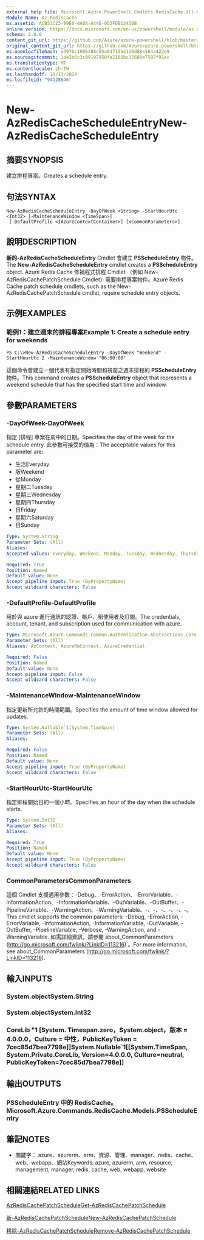 ```yaml
---
external help file: Microsoft.Azure.PowerShell.Cmdlets.RedisCache.dll-Help.xml
Module Name: Az.RedisCache
ms.assetid: ACB53C23-99E0-4A0A-A44E-0D3FDB12450B
online version: https://docs.microsoft.com/en-us/powershell/module/az.rediscache/new-azrediscachescheduleentry
schema: 2.0.0
content_git_url: https://github.com/Azure/azure-powershell/blob/master/src/RedisCache/RedisCache/help/New-AzRedisCacheScheduleEntry.md
original_content_git_url: https://github.com/Azure/azure-powershell/blob/master/src/RedisCache/RedisCache/help/New-AzRedisCacheScheduleEntry.md
ms.openlocfilehash: e3976c1008388c85a04715541d0d88e164a422e9
ms.sourcegitcommit: 1de2b6c3c99197958fa2101bc37680e7507f91ac
ms.translationtype: MT
ms.contentlocale: zh-TW
ms.lasthandoff: 10/13/2020
ms.locfileid: "94128646"
---
```

# <span data-ttu-id="459ca-101">New-AzRedisCacheScheduleEntry</span><span class="sxs-lookup"><span data-stu-id="459ca-101">New-AzRedisCacheScheduleEntry</span></span>

## <span data-ttu-id="459ca-102">摘要</span><span class="sxs-lookup"><span data-stu-id="459ca-102">SYNOPSIS</span></span>
<span data-ttu-id="459ca-103">建立排程專案。</span><span class="sxs-lookup"><span data-stu-id="459ca-103">Creates a schedule entry.</span></span>

## <span data-ttu-id="459ca-104">句法</span><span class="sxs-lookup"><span data-stu-id="459ca-104">SYNTAX</span></span>

```
New-AzRedisCacheScheduleEntry -DayOfWeek <String> -StartHourUtc <Int32> [-MaintenanceWindow <TimeSpan>]
 [-DefaultProfile <IAzureContextContainer>] [<CommonParameters>]
```

## <span data-ttu-id="459ca-105">說明</span><span class="sxs-lookup"><span data-stu-id="459ca-105">DESCRIPTION</span></span>
<span data-ttu-id="459ca-106">**新的-AzRedisCacheScheduleEntry** Cmdlet 會建立 **PSScheduleEntry** 物件。</span><span class="sxs-lookup"><span data-stu-id="459ca-106">The **New-AzRedisCacheScheduleEntry** cmdlet creates a **PSScheduleEntry** object.</span></span>
<span data-ttu-id="459ca-107">Azure Redis Cache 修補程式排程 Cmdlet （例如 New-AzRedisCachePatchSchedule Cmdlet）需要排程專案物件。</span><span class="sxs-lookup"><span data-stu-id="459ca-107">Azure Redis Cache patch schedule cmdlets, such as the New-AzRedisCachePatchSchedule cmdlet, require schedule entry objects.</span></span>

## <span data-ttu-id="459ca-108">示例</span><span class="sxs-lookup"><span data-stu-id="459ca-108">EXAMPLES</span></span>

### <span data-ttu-id="459ca-109">範例1：建立週末的排程專案</span><span class="sxs-lookup"><span data-stu-id="459ca-109">Example 1: Create a schedule entry for weekends</span></span>
```
PS C:\>New-AzRedisCacheScheduleEntry -DayOfWeek "Weekend" -StartHourUtc 2 -MaintenanceWindow "06:00:00"
```

<span data-ttu-id="459ca-110">這個命令會建立一個代表有指定開始時間和視窗之週末排程的 **PSScheduleEntry** 物件。</span><span class="sxs-lookup"><span data-stu-id="459ca-110">This command creates a **PSScheduleEntry** object that represents a weekend schedule that has the specified start time and window.</span></span>

## <span data-ttu-id="459ca-111">參數</span><span class="sxs-lookup"><span data-stu-id="459ca-111">PARAMETERS</span></span>

### <span data-ttu-id="459ca-112">-DayOfWeek</span><span class="sxs-lookup"><span data-stu-id="459ca-112">-DayOfWeek</span></span>
<span data-ttu-id="459ca-113">指定 [排程] 專案在周中的日期。</span><span class="sxs-lookup"><span data-stu-id="459ca-113">Specifies the day of the week for the schedule entry.</span></span>
<span data-ttu-id="459ca-114">此參數可接受的值為：</span><span class="sxs-lookup"><span data-stu-id="459ca-114">The acceptable values for this parameter are:</span></span>
- <span data-ttu-id="459ca-115">生活</span><span class="sxs-lookup"><span data-stu-id="459ca-115">Everyday</span></span> 
- <span data-ttu-id="459ca-116">版</span><span class="sxs-lookup"><span data-stu-id="459ca-116">Weekend</span></span> 
- <span data-ttu-id="459ca-117">從</span><span class="sxs-lookup"><span data-stu-id="459ca-117">Monday</span></span> 
- <span data-ttu-id="459ca-118">星期二</span><span class="sxs-lookup"><span data-stu-id="459ca-118">Tuesday</span></span> 
- <span data-ttu-id="459ca-119">星期三</span><span class="sxs-lookup"><span data-stu-id="459ca-119">Wednesday</span></span> 
- <span data-ttu-id="459ca-120">星期四</span><span class="sxs-lookup"><span data-stu-id="459ca-120">Thursday</span></span> 
- <span data-ttu-id="459ca-121">日</span><span class="sxs-lookup"><span data-stu-id="459ca-121">Friday</span></span> 
- <span data-ttu-id="459ca-122">星期六</span><span class="sxs-lookup"><span data-stu-id="459ca-122">Saturday</span></span> 
- <span data-ttu-id="459ca-123">日</span><span class="sxs-lookup"><span data-stu-id="459ca-123">Sunday</span></span>

```yaml
Type: System.String
Parameter Sets: (All)
Aliases:
Accepted values: Everyday, Weekend, Monday, Tuesday, Wednesday, Thursday, Friday, Saturday, Sunday

Required: True
Position: Named
Default value: None
Accept pipeline input: True (ByPropertyName)
Accept wildcard characters: False
```

### <span data-ttu-id="459ca-124">-DefaultProfile</span><span class="sxs-lookup"><span data-stu-id="459ca-124">-DefaultProfile</span></span>
<span data-ttu-id="459ca-125">用於與 azure 進行通訊的認證、帳戶、租使用者及訂閱。</span><span class="sxs-lookup"><span data-stu-id="459ca-125">The credentials, account, tenant, and subscription used for communication with azure.</span></span>

```yaml
Type: Microsoft.Azure.Commands.Common.Authentication.Abstractions.Core.IAzureContextContainer
Parameter Sets: (All)
Aliases: AzContext, AzureRmContext, AzureCredential

Required: False
Position: Named
Default value: None
Accept pipeline input: False
Accept wildcard characters: False
```

### <span data-ttu-id="459ca-126">-MaintenanceWindow</span><span class="sxs-lookup"><span data-stu-id="459ca-126">-MaintenanceWindow</span></span>
<span data-ttu-id="459ca-127">指定更新所允許的時間範圍。</span><span class="sxs-lookup"><span data-stu-id="459ca-127">Specifies the amount of time window allowed for updates.</span></span>

```yaml
Type: System.Nullable`1[System.TimeSpan]
Parameter Sets: (All)
Aliases:

Required: False
Position: Named
Default value: None
Accept pipeline input: True (ByPropertyName)
Accept wildcard characters: False
```

### <span data-ttu-id="459ca-128">-StartHourUtc</span><span class="sxs-lookup"><span data-stu-id="459ca-128">-StartHourUtc</span></span>
<span data-ttu-id="459ca-129">指定排程開始日的一個小時。</span><span class="sxs-lookup"><span data-stu-id="459ca-129">Specifies an hour of the day when the schedule starts.</span></span>

```yaml
Type: System.Int32
Parameter Sets: (All)
Aliases:

Required: True
Position: Named
Default value: None
Accept pipeline input: True (ByPropertyName)
Accept wildcard characters: False
```

### <span data-ttu-id="459ca-130">CommonParameters</span><span class="sxs-lookup"><span data-stu-id="459ca-130">CommonParameters</span></span>
<span data-ttu-id="459ca-131">這個 Cmdlet 支援通用參數：-Debug、-ErrorAction、-ErrorVariable、-InformationAction、-InformationVariable、-OutVariable、-OutBuffer、-PipelineVariable、-WarningAction、-WarningVariable、-、-、-、-、-、-。</span><span class="sxs-lookup"><span data-stu-id="459ca-131">This cmdlet supports the common parameters: -Debug, -ErrorAction, -ErrorVariable, -InformationAction, -InformationVariable, -OutVariable, -OutBuffer, -PipelineVariable, -Verbose, -WarningAction, and -WarningVariable.</span></span> <span data-ttu-id="459ca-132">如需詳細資訊，請參閱 about_CommonParameters (http://go.microsoft.com/fwlink/?LinkID=113216) 。</span><span class="sxs-lookup"><span data-stu-id="459ca-132">For more information, see about_CommonParameters (http://go.microsoft.com/fwlink/?LinkID=113216).</span></span>

## <span data-ttu-id="459ca-133">輸入</span><span class="sxs-lookup"><span data-stu-id="459ca-133">INPUTS</span></span>

### <span data-ttu-id="459ca-134">System.object</span><span class="sxs-lookup"><span data-stu-id="459ca-134">System.String</span></span>

### <span data-ttu-id="459ca-135">System.object</span><span class="sxs-lookup"><span data-stu-id="459ca-135">System.Int32</span></span>

### <span data-ttu-id="459ca-136">CoreLib "1 [System. Timespan.zero，System.object，版本 = 4.0.0.0，Culture = 中性，PublicKeyToken = 7cec85d7bea7798e]]</span><span class="sxs-lookup"><span data-stu-id="459ca-136">System.Nullable\`1[[System.TimeSpan, System.Private.CoreLib, Version=4.0.0.0, Culture=neutral, PublicKeyToken=7cec85d7bea7798e]]</span></span>

## <span data-ttu-id="459ca-137">輸出</span><span class="sxs-lookup"><span data-stu-id="459ca-137">OUTPUTS</span></span>

### <span data-ttu-id="459ca-138">PSScheduleEntry 中的 RedisCache。</span><span class="sxs-lookup"><span data-stu-id="459ca-138">Microsoft.Azure.Commands.RedisCache.Models.PSScheduleEntry</span></span>

## <span data-ttu-id="459ca-139">筆記</span><span class="sxs-lookup"><span data-stu-id="459ca-139">NOTES</span></span>
* <span data-ttu-id="459ca-140">關鍵字： azure、azurerm、arm、資源、管理、manager、redis、cache、web、webapp、網站</span><span class="sxs-lookup"><span data-stu-id="459ca-140">Keywords: azure, azurerm, arm, resource, management, manager, redis, cache, web, webapp, website</span></span>

## <span data-ttu-id="459ca-141">相關連結</span><span class="sxs-lookup"><span data-stu-id="459ca-141">RELATED LINKS</span></span>

[<span data-ttu-id="459ca-142">AzRedisCachePatchSchedule</span><span class="sxs-lookup"><span data-stu-id="459ca-142">Get-AzRedisCachePatchSchedule</span></span>](./Get-AzRedisCachePatchSchedule.md)

[<span data-ttu-id="459ca-143">新-AzRedisCachePatchSchedule</span><span class="sxs-lookup"><span data-stu-id="459ca-143">New-AzRedisCachePatchSchedule</span></span>](./New-AzRedisCachePatchSchedule.md)

[<span data-ttu-id="459ca-144">移除-AzRedisCachePatchSchedule</span><span class="sxs-lookup"><span data-stu-id="459ca-144">Remove-AzRedisCachePatchSchedule</span></span>](./Remove-AzRedisCachePatchSchedule.md)


